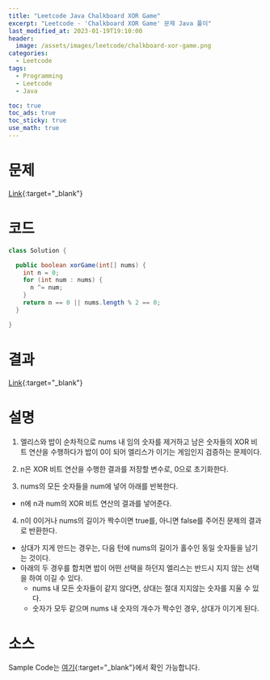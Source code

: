 ```yaml
---
title: "Leetcode Java Chalkboard XOR Game"
excerpt: "Leetcode - 'Chalkboard XOR Game' 문제 Java 풀이"
last_modified_at: 2023-01-19T19:10:00
header:
  image: /assets/images/leetcode/chalkboard-xor-game.png
categories:
  - Leetcode
tags:
  - Programming
  - Leetcode
  - Java

toc: true
toc_ads: true
toc_sticky: true
use_math: true
---
```

# 문제
[Link](https://leetcode.com/problems/chalkboard-xor-game){:target="_blank"}

# 코드
```java
class Solution {

  public boolean xorGame(int[] nums) {
    int n = 0;
    for (int num : nums) {
      n ^= num;
    }
    return n == 0 || nums.length % 2 == 0;
  }

}
```

# 결과
[Link](https://leetcode.com/problems/chalkboard-xor-game/submissions/881125248/){:target="_blank"}

# 설명
1. 엘리스와 밥이 순차적으로 nums 내 임의 숫자를 제거하고 남은 숫자들의 XOR 비트 연산을 수행하다가 밥이 0이 되어 엘리스가 이기는 게임인지 검증하는 문제이다.

2. n은 XOR 비트 연산을 수행한 결과를 저장할 변수로, 0으로 초기화한다.

3. nums의 모든 숫자들을 num에 넣어 아래를 반복한다.
- n에 n과 num의 XOR 비트 연산의 결과를 넣어준다.

4. n이 0이거나 nums의 길이가 짝수이면 true를, 아니면 false를 주어진 문제의 결과로 반환한다.
- 상대가 지게 만드는 경우는, 다음 턴에 nums의 길이가 홀수인 동일 숫자들을 남기는 것이다.
- 아래의 두 경우를 합치면 밥이 어떤 선택을 하던지 엘리스는 반드시 지지 않는 선택을 하여 이길 수 있다.
  - nums 내 모든 숫자들이 같지 않다면, 상대는 절대 지지않는 숫자를 지울 수 있다.
  - 숫자가 모두 같으며 nums 내 숫자의 개수가 짝수인 경우, 상대가 이기게 된다.

# 소스
Sample Code는 [여기](https://github.com/GracefulSoul/leetcode/blob/master/src/main/java/gracefulsoul/problems/ChalkboardXORGame.java){:target="_blank"}에서 확인 가능합니다.
